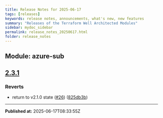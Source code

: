 ```yaml
---
title: Release Notes for 2025-06-17
tags: [releases]
keywords: release notes, announcements, what's new, new features
summary: "Releases of the Terraform Well Architected Modules"
sidebar: mydoc_sidebar
permalink: release_notes_20250617.html
folder: release_notes
---
```


## Module: azure-sub
## [2.3.1](https://github.com/CloudNationHQ/terraform-azure-sub/releases/tag/v2.3.1)


### Reverts

* return to v2.1.0 state ([#26](https://github.com/CloudNationHQ/terraform-azure-sub/issues/26)) ([825db3b](https://github.com/CloudNationHQ/terraform-azure-sub/commit/825db3b7e30c0cb6de806a8bbd27fa81fce3f334))

---

**Published at:** 2025-06-17T08:33:55Z

